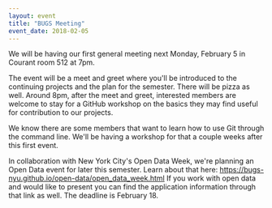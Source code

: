 ```yaml
---
layout: event
title: "BUGS Meeting"
event_date: 2018-02-05
---
```


We will be having our first general meeting next Monday, February 5 in Courant room 512 at 7pm.

The event will be a meet and greet where you'll be introduced to the continuing projects and the plan for the semester. There will be pizza as well.
Around 8pm, after the meet and greet, interested members are welcome to stay for a GitHub workshop on the basics they may find useful for contribution to our projects.

We know there are some members that want to learn how to use Git through the command line. We'll be having a workshop for that a couple weeks after this first event.

In collaboration with New York City's Open Data Week, we're planning an Open Data event for later this semester. Learn about that here: https://bugs-nyu.github.io/open-data/open_data_week.html
If you work with open data and would like to present you can find the application information through that link as well. The deadline is February 18.
